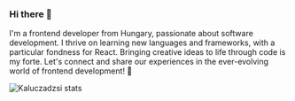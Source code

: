 ### Hi there 👋

I'm a frontend developer from Hungary, passionate about software development. I thrive on learning new languages and frameworks, with a particular fondness for React. Bringing creative ideas to life through code is my forte. Let's connect and share our experiences in the ever-evolving world of frontend development! 🚀

![Kaluczadzsi stats](https://github-readme-stats.vercel.app/api?username=kaluczadzsi)

